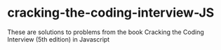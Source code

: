 # cracking-the-coding-interview-JS
These are solutions to problems from the book Cracking the Coding Interview (5th edition) in Javascript
